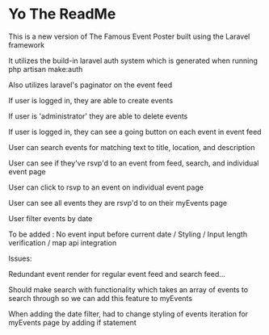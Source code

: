 # Yo The ReadMe

This is a new version of The Famous Event Poster built using the Laravel framework



It utilizes the build-in laravel auth system which is generated when running php artisan make:auth

Also utilizes laravel's paginator on the event feed



If user is logged in, they are able to create events

If user is 'administrator' they are able to delete events

If user is logged in, they can see a going button on each event in event feed

User can search events for matching text to title, location, and description

User can see if they've rsvp'd to an event from feed, search, and individual event page

User can click to rsvp to an event on individual event page

User can see all events they are rsvp'd to on their myEvents page

User filter events by date



To be added : No event input before current date / Styling / Input length verification / map api integration



Issues:

Redundant event render for regular event feed and search feed...

Should make search with functionality which takes an array of events to search through so we can
add this feature to myEvents

When adding the date filter, had to change styling of events iteration for myEvents page by adding if statement